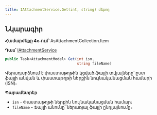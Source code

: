 ```yaml
---
title: IAttachmentService.Get(int, string) մեթոդ
---
```


## Նկարագիր

**Համարժեքը 4x-ում՝** AsAttachmentCollection.Item

**Դաս՝** [IAttachmentService](../IAttachmentService.md)

```c#
public Task<AttachmentModel> Get(int isn, 
                                 string fileName)
```

Վերադարձնում է փաստաթղթին [կցված ֆայլի տվյալները](../../types/AttachmentModel.md)՝ ըստ ֆայլի անվան և փաստաթղթի ներքին նույնականացման համարի (ISN)։

**Պարամետրեր**

* `isn` - Փաստաթղթի ներքին նույնականացման համար։
* `fileName` - Ֆայլի անունը՝ ներառյալ ֆայլի ընդլայնումը։
